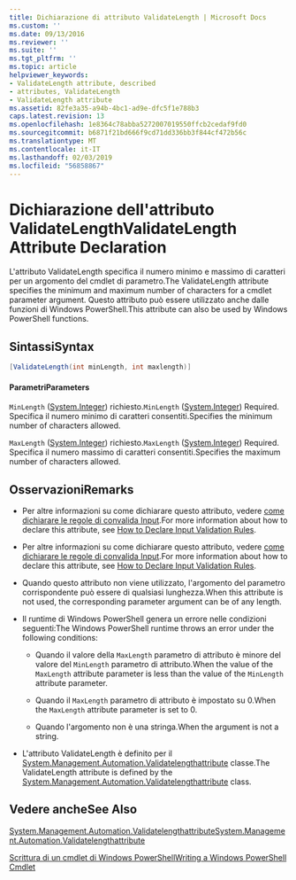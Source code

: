 ```yaml
---
title: Dichiarazione di attributo ValidateLength | Microsoft Docs
ms.custom: ''
ms.date: 09/13/2016
ms.reviewer: ''
ms.suite: ''
ms.tgt_pltfrm: ''
ms.topic: article
helpviewer_keywords:
- ValidateLength attribute, described
- attributes, ValidateLength
- ValidateLength attribute
ms.assetid: 82fe3a35-a94b-4bc1-ad9e-dfc5f1e788b3
caps.latest.revision: 13
ms.openlocfilehash: 1e8364c78abba5272007019550ffcb2cedaf9fd0
ms.sourcegitcommit: b6871f21bd666f9cd71dd336bb3f844cf472b56c
ms.translationtype: MT
ms.contentlocale: it-IT
ms.lasthandoff: 02/03/2019
ms.locfileid: "56858867"
---
```

# <a name="validatelength-attribute-declaration"></a><span data-ttu-id="00c0f-102">Dichiarazione dell'attributo ValidateLength</span><span class="sxs-lookup"><span data-stu-id="00c0f-102">ValidateLength Attribute Declaration</span></span>

<span data-ttu-id="00c0f-103">L'attributo ValidateLength specifica il numero minimo e massimo di caratteri per un argomento del cmdlet di parametro.</span><span class="sxs-lookup"><span data-stu-id="00c0f-103">The ValidateLength attribute specifies the minimum and maximum number of characters for a cmdlet parameter argument.</span></span> <span data-ttu-id="00c0f-104">Questo attributo può essere utilizzato anche dalle funzioni di Windows PowerShell.</span><span class="sxs-lookup"><span data-stu-id="00c0f-104">This attribute can also be used by Windows PowerShell functions.</span></span>

## <a name="syntax"></a><span data-ttu-id="00c0f-105">Sintassi</span><span class="sxs-lookup"><span data-stu-id="00c0f-105">Syntax</span></span>

```csharp
[ValidateLength(int minLength, int maxlength)]
```

#### <a name="parameters"></a><span data-ttu-id="00c0f-106">Parametri</span><span class="sxs-lookup"><span data-stu-id="00c0f-106">Parameters</span></span>

<span data-ttu-id="00c0f-107">`MinLength` ([System.Integer](/dotnet/api/System.Integer)) richiesto.</span><span class="sxs-lookup"><span data-stu-id="00c0f-107">`MinLength` ([System.Integer](/dotnet/api/System.Integer)) Required.</span></span> <span data-ttu-id="00c0f-108">Specifica il numero minimo di caratteri consentiti.</span><span class="sxs-lookup"><span data-stu-id="00c0f-108">Specifies the minimum number of characters allowed.</span></span>

<span data-ttu-id="00c0f-109">`MaxLength` ([System.Integer](/dotnet/api/System.Integer)) richiesto.</span><span class="sxs-lookup"><span data-stu-id="00c0f-109">`MaxLength` ([System.Integer](/dotnet/api/System.Integer)) Required.</span></span> <span data-ttu-id="00c0f-110">Specifica il numero massimo di caratteri consentiti.</span><span class="sxs-lookup"><span data-stu-id="00c0f-110">Specifies the maximum number of characters allowed.</span></span>

## <a name="remarks"></a><span data-ttu-id="00c0f-111">Osservazioni</span><span class="sxs-lookup"><span data-stu-id="00c0f-111">Remarks</span></span>

- <span data-ttu-id="00c0f-112">Per altre informazioni su come dichiarare questo attributo, vedere [come dichiarare le regole di convalida Input](http://msdn.microsoft.com/en-us/544c2100-62ba-4be4-b2a2-cc0d4e4fc45b).</span><span class="sxs-lookup"><span data-stu-id="00c0f-112">For more information about how to declare this attribute, see [How to Declare Input Validation Rules](http://msdn.microsoft.com/en-us/544c2100-62ba-4be4-b2a2-cc0d4e4fc45b).</span></span>
- <span data-ttu-id="00c0f-113">Per altre informazioni su come dichiarare questo attributo, vedere [come dichiarare le regole di convalida Input](http://msdn.microsoft.com/en-us/544c2100-62ba-4be4-b2a2-cc0d4e4fc45b).</span><span class="sxs-lookup"><span data-stu-id="00c0f-113">For more information about how to declare this attribute, see [How to Declare Input Validation Rules](http://msdn.microsoft.com/en-us/544c2100-62ba-4be4-b2a2-cc0d4e4fc45b).</span></span>

- <span data-ttu-id="00c0f-114">Quando questo attributo non viene utilizzato, l'argomento del parametro corrispondente può essere di qualsiasi lunghezza.</span><span class="sxs-lookup"><span data-stu-id="00c0f-114">When this attribute is not used, the corresponding parameter argument can be of any length.</span></span>

- <span data-ttu-id="00c0f-115">Il runtime di Windows PowerShell genera un errore nelle condizioni seguenti:</span><span class="sxs-lookup"><span data-stu-id="00c0f-115">The Windows PowerShell runtime throws an error under the following conditions:</span></span>

    - <span data-ttu-id="00c0f-116">Quando il valore della `MaxLength` parametro di attributo è minore del valore del `MinLength` parametro di attributo.</span><span class="sxs-lookup"><span data-stu-id="00c0f-116">When the value of the `MaxLength` attribute parameter is less than the value of the `MinLength` attribute parameter.</span></span>

    - <span data-ttu-id="00c0f-117">Quando il `MaxLength` parametro di attributo è impostato su 0.</span><span class="sxs-lookup"><span data-stu-id="00c0f-117">When the `MaxLength` attribute parameter is set to 0.</span></span>

    - <span data-ttu-id="00c0f-118">Quando l'argomento non è una stringa.</span><span class="sxs-lookup"><span data-stu-id="00c0f-118">When the argument is not a string.</span></span>

- <span data-ttu-id="00c0f-119">L'attributo ValidateLength è definito per il [System.Management.Automation.Validatelengthattribute](/dotnet/api/System.Management.Automation.ValidateLengthAttribute) classe.</span><span class="sxs-lookup"><span data-stu-id="00c0f-119">The ValidateLength attribute is defined by the [System.Management.Automation.Validatelengthattribute](/dotnet/api/System.Management.Automation.ValidateLengthAttribute) class.</span></span>

## <a name="see-also"></a><span data-ttu-id="00c0f-120">Vedere anche</span><span class="sxs-lookup"><span data-stu-id="00c0f-120">See Also</span></span>

[<span data-ttu-id="00c0f-121">System.Management.Automation.Validatelengthattribute</span><span class="sxs-lookup"><span data-stu-id="00c0f-121">System.Management.Automation.Validatelengthattribute</span></span>](/dotnet/api/System.Management.Automation.ValidateLengthAttribute)

[<span data-ttu-id="00c0f-122">Scrittura di un cmdlet di Windows PowerShell</span><span class="sxs-lookup"><span data-stu-id="00c0f-122">Writing a Windows PowerShell Cmdlet</span></span>](./writing-a-windows-powershell-cmdlet.md)
